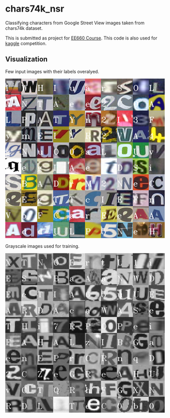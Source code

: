 # chars74k_nsr
Classifying characters from Google Street View images taken from chars74k dataset.

This is submitted as project for [EE660 Course](https://classes.usc.edu/term-20153/course/ee-660/).
This code is also used for [kaggle](https://www.kaggle.com/naveensr89) competition. 


## Visualization
Few input images with their labels overalyed.

![Collage](Visual.png)



Grayscale images used for training.

![Collage_gray](Visual_gray.png)

